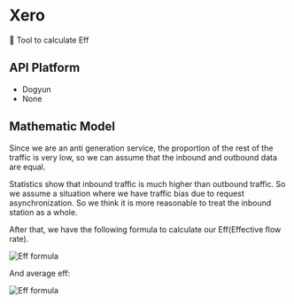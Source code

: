 # Xero

🔧 Tool to calculate Eff

## API Platform

- Dogyun
- None

## Mathematic Model

Since we are an anti generation service, the proportion of the rest of the traffic is very low, so we can assume that the inbound and outbound data are equal.

Statistics show that inbound traffic is much higher than outbound traffic. So we assume a situation where we have traffic bias due to request asynchronization. So we think it is more reasonable to treat the inbound station as a whole.

After that, we have the following formula to calculate our Eff(Effective flow rate).

![Eff formula](https://latex.codecogs.com/svg.latex?Eff=\frac{Outbound\%20Transfer}{Inbound\%20Transfer})

And average eff:

![Eff formula](https://latex.codecogs.com/svg.latex?\overline{Eff}=\frac{\sum_{n=0}^{Num_{last}-1}Eff_n}{Num_{last}})
